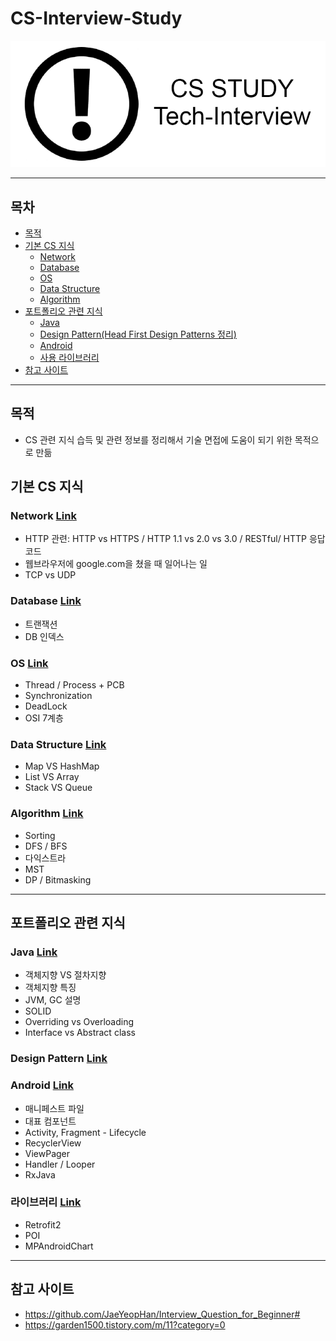 # CS-Interview-Study
![타이틀](./image/title.png)

---
## 목차
- [목적](#목적)
- [기본 CS 지식](#기본-CS-지식)
  * [Network](./Network/README.md)
  * [Database](./Database/README.md)
  * [OS](./OS/README.md)
  * [Data Structure](./DataStructure/README.md)
  * [Algorithm](./Algorithm/README.md)
- [포트폴리오 관련 지식](#포트폴리오-관련-지식)
  * [Java](./Java/README.md)
  * [Design Pattern(Head First Design Patterns 정리)](./DesignPattern/README.md)
  * [Android](./Android/README.md)
  * [사용 라이브러리](./Library/README.md)
- [참고 사이트](#참고-사이트)
---
## 목적
- CS 관련 지식 습득 및 관련 정보를 정리해서 기술 면접에 도움이 되기 위한 목적으로 만듦

## 기본 CS 지식

### Network [Link](./Network/README.md)
+ HTTP 관련: HTTP vs HTTPS / HTTP 1.1 vs 2.0 vs 3.0 / RESTful/ HTTP 응답코드
+ 웹브라우저에 google.com을 쳤을 때 일어나는 일
+ TCP vs UDP

### Database [Link](./Database/README.md)
+ 트랜잭션
+ DB 인덱스

### OS [Link](./OS/README.md)
+ Thread / Process + PCB
+ Synchronization
+ DeadLock
+ OSI 7계층

### Data Structure [Link](./DataStructure/README.md)
+ Map VS HashMap
+ List VS Array
+ Stack VS Queue

### Algorithm [Link](./Algorithm/README.md)
+ Sorting
+ DFS / BFS
+ 다익스트라
+ MST
+ DP / Bitmasking
---
## 포트폴리오 관련 지식
### Java [Link](./Java/README.md)
+ 객체지향 VS 절차지향
+ 객체지향 특징
+ JVM, GC 설명
+ SOLID
+ Overriding vs Overloading
+ Interface vs Abstract class

### Design Pattern [Link](./DesignPattern/README.md)

### Android [Link](./Android/README.md)
+ 매니페스트 파일
+ 대표 컴포넌트
+ Activity, Fragment - Lifecycle
+ RecyclerView
+ ViewPager
+ Handler / Looper
+ RxJava

### 라이브러리 [Link](./Library/README.md)
+ Retrofit2
+ POI
+ MPAndroidChart

---
## 참고 사이트
- https://github.com/JaeYeopHan/Interview_Question_for_Beginner#
- https://garden1500.tistory.com/m/11?category=0
